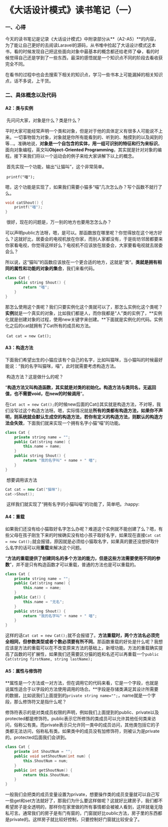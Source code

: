 # 《大话设计模式》读书笔记（一）

### 一、心得

​	今天的读书笔记是记录《大话设计模式》中附录部分从**（A2-A5）**的内容，为了能让自己更好的去阅读Laravel的源码，从书堆中捡起了大话设计模式这本书，看的时候发现自己把这些面向对象中最基本的概念都还给老师了:joy:，看的时候觉得自己还是学到了一些东西，最深的感悟就是一个知识点不同的阶段去看收获完全不同。

​	在看书的过程中也会去搜索下相关的知识点，学习一些书本上可能漏掉的相关知识点，话不多说，上干货。

### 二、具体概念以及代码

#### A2：类与实例

​	先问问大家，对象是什么？类是什么？

​	平时大家可能经常声明一个类和对象，但是对于他的具体定义有很多人可能说不上来。一切事物皆为对象，对象就是你所有能看到的、听到的、触摸到的以及闻到的等…。准确地说，**对象是一个自包含的实体，用一组可识别的特征和行为来标识**。面向对象编程，英文叫**Object-Oriented Programming**，其实就是针对对象的编程。接下来我们将以一个运动会的例子来给大家讲解下以上的概念。

​	首先实现一个功能，输出“让猫叫”，这个非常简单。

​	`printf("喵");`

​	嗯，这个功能是实现了，如果我们需要小猫多“喵”几次怎么办？写个函数不就行了么。

```c++
void catShout() {
    printf("喵");
}
```

​	很好，现在的问题是，万一别的地方也要用怎怎么办？

​	可以声明public方法呀，嗯，是可以。那函数放在哪里呢？你觉得放在这个地方好么？这就好比，居委会的电视机放在你家，而别人家都没有，于是街坊邻居都要来你家看电视，你觉得这样好么？电视机不应该放在居委会，大家要看电视就去居委会么？

​	所以说，这“猫叫”的函数应该放在一个更合适的地方，这就是”类“。**类就是拥有相同的属性和功能的对象的集合**，我们来看代码。

```c++
class Cat {
    public string Shout() {
        return "喵";
    }
}
```

​	那怎么使用这个类呢？我们只要实例化这个类就可以了，那怎么实例化这个类呢？**实例**就是一个真实的对象，比如我们都是人，而你我都是“人”类的实例了，**实例化就是创建对象的过程，使用new关键字来创建。**下面就是实例化的代码。实例化之后的cat就拥有了Cat所有的成员和方法。

​	`Cat cat = new Cat();`



#### A3：构造方法

​	下面我们希望出生的小猫应该有个自己的名字，比如叫猫咪，当小猫叫的时候最好能说：“我的名字叫猫咪，喵”，此时就需要考虑构造方法。

​	构造方法？这是做什么的呢？

​	“**构造方法又叫构造函数，其实就是对类的初始化。构造方法与类同名，无返回值，也不需要void，在new的时候调用**”。

​	在`Cat act = new Cat();`的时候new后面的Cat()其实就是构造方法，不对呀，我们没写过这个构造方法呀。嗯，实际情况就是**所有的类都有构造方法，如果你不声明，则系统就会默认生成空的构造方法，若你有定义的构造方法，则默认的构造方法会失效**，下面我们就来实现一个拥有名字小猫“喵”的功能。

```c++
class Cat {
    private string name = "";
    public Cat(string name) {
        this.name = name;
    }
    public string Shout() {
        return "我的名字叫" + name + " 喵";
    }
}
```

​	想要调用该方法

```c++
Cat cat = new Cat("猫咪");
cat->Shout();
```

​	这样我们就实现了“拥有名字的小猫叫喵”的功能了，简单吧。:happy:

#### A4：重载

​	如果我们还没有给小猫取好名字怎么办呢？难道这个实例就不能创建了么？嗯，有些父母在孩子刚生下来的时候确实没有给小孩子取好名字，如果现在直接`Cat cat = new Cat();`就会报错，原因就是必须给小猫取名字，如果真的要还没想好取什么名字的话可以用**重载**来解决这个问题。

​	“**方法的重载提供了创建同名的多个方法的能力，但是这些方法需要使用不同的参数**”，并不是只有构造函数才可以重载，普通的方法也是可以重载的。

```c++
class Cat {
    private string name = "";
    public Cat(string name) {
        this.name = name;
    }
    public Cat() {
        this.name = "无名";
    }
    public string Shout() {
        return "我的名字叫" + name + " 喵";
    }
}
```

​	这样的话`Cat cat = new Cat();`就不会报错了。**方法重载时，两个方法名必须完全相同，但参数类型或者个数必须要有所不同**。那函数重载的好处是什么呢？我想应该是方法的重载可以在不改变原来方法的基础上，新增功能。方法的重载确实提高了函数的可扩展性，如果我们还需要区分猫的姓和名还可以再重载一个`public Cat(string firstName, string lastName);`



#### A5：属性与修饰符

​	**属性是一个方法或一对方法，但在调用它的代码来看，它是一个字段，也就是说属性适合于以字段的方法使用调用的场合。**字段是存储类满足其设计所需要的数据，比如说我们上面提到的`private string name="";`，name就是一个字段，那么修饰符又是指什么呢？

​	修饰符表示的是对类成员权限的声明，例如我们上面提到的public、private以及protected都是修饰符。public表示它所修饰的类成员可以允许其他任何类来访问，俗称公有类。而private表示只允许同一类中的成员访问，其他类包括它的子类都无法访问，俗称私有类。如果类中的成员没有加修饰符，则被认为是private的。protected后面我们会讲到。

```c++
class Cat {
    private int ShoutNum = "";
    public void setShoutNum(int num) {
        this.ShoutNum = num;
    }
    public int getShoutNum() {
        return this.ShoutNum;
    }
}
```

​	一般我们会把类的成员变量设置为private，想要操作类的成员变量就可以自己写一些get和set方法就好了，那我们为什么要这样做呢？这就好比建房子，我们都不希望房子是全透明的，那样你在家里做的所有事情都会被被人看到，这样就毫无隐私可言。通常我们的房子是有门有窗的，门窗就好比oublic方法，房子里的东西都是private的。这样房子就比较好控制，只要控制好门窗就比较安全了。